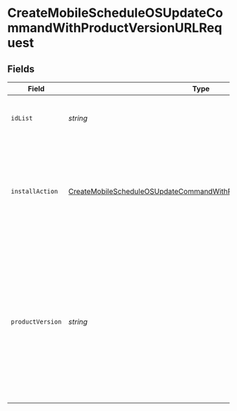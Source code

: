 # CreateMobileScheduleOSUpdateCommandWithProductVersionURLRequest


## Fields

| Field                                                                                                                                                                                                                                                                                    | Type                                                                                                                                                                                                                                                                                     | Required                                                                                                                                                                                                                                                                                 | Description                                                                                                                                                                                                                                                                              |
| ---------------------------------------------------------------------------------------------------------------------------------------------------------------------------------------------------------------------------------------------------------------------------------------- | ---------------------------------------------------------------------------------------------------------------------------------------------------------------------------------------------------------------------------------------------------------------------------------------- | ---------------------------------------------------------------------------------------------------------------------------------------------------------------------------------------------------------------------------------------------------------------------------------------- | ---------------------------------------------------------------------------------------------------------------------------------------------------------------------------------------------------------------------------------------------------------------------------------------- |
| `idList`                                                                                                                                                                                                                                                                                 | *string*                                                                                                                                                                                                                                                                                 | :heavy_check_mark:                                                                                                                                                                                                                                                                       | Mobile device ID values, multiple IDs may be separated by commas (e.g. /id/13,14,15)                                                                                                                                                                                                     |
| `installAction`                                                                                                                                                                                                                                                                          | [CreateMobileScheduleOSUpdateCommandWithProductVersionURLInstallAction](../../models/operations/createmobilescheduleosupdatecommandwithproductversionurlinstallaction.md)                                                                                                                | :heavy_check_mark:                                                                                                                                                                                                                                                                       | Specify the behavior of the install. Possible integer values are: 1 (Download the update for users to install), 2 (Download and install the update, and restart devices after installation)                                                                                              |
| `productVersion`                                                                                                                                                                                                                                                                         | *string*                                                                                                                                                                                                                                                                                 | :heavy_check_mark:                                                                                                                                                                                                                                                                       | Specify the OS version of the update. Updating to a specific iOS version requires devices with iOS 11.3 or later. Updating to a specific tvOS version requires devices with tvOS 12.2 or later. install_action required by the ScheduleOSUpdate command if product_version is specified. |